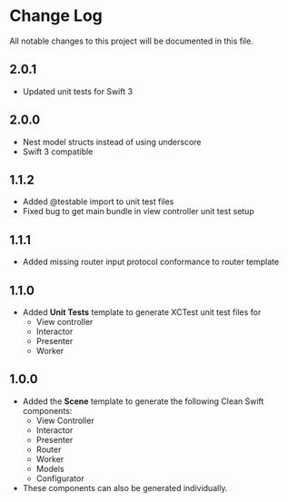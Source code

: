 # Change Log

All notable changes to this project will be documented in this file.

## 2.0.1

- Updated unit tests for Swift 3

## 2.0.0

- Nest model structs instead of using underscore
- Swift 3 compatible

## 1.1.2

- Added @testable import to unit test files
- Fixed bug to get main bundle in view controller unit test setup

## 1.1.1

- Added missing router input protocol conformance to router template

## 1.1.0

- Added **Unit Tests** template to generate XCTest unit test files for 
	- View controller
	- Interactor
	- Presenter
	- Worker

## 1.0.0

- Added the **Scene** template to generate the following Clean Swift components:
	- View Controller
	- Interactor
	- Presenter
	- Router
	- Worker
	- Models
	- Configurator
- These components can also be generated individually.
